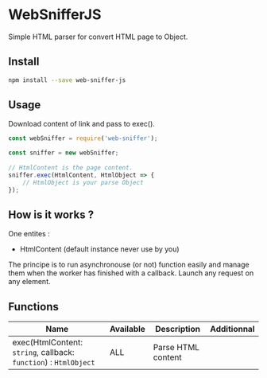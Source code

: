 # WebSnifferJS
Simple HTML parser for convert HTML page to Object.

## Install

``` bash
npm install --save web-sniffer-js

``` 

## Usage

Download content of link and pass to exec().

``` js
const webSniffer = require('web-sniffer');

const sniffer = new webSniffer;
 
// HtmlContent is the page content.
sniffer.exec(HtmlContent, HtmlObject => {
    // HtmlObject is your parse Object
});

```

## How is it works ?

One entites :
* HtmlContent (default instance never use by you)

The principe is to run asynchronouse (or not) function easily and manage them when the worker has finished with a callback.
Launch any request on any element.

## Functions

Name | Available | Description | Additionnal
---- | --------- | ----------- | -----------
exec(HtmlContent: `string`, callback: `function`) : `HtmlObject` | ALL | Parse HTML content

```
